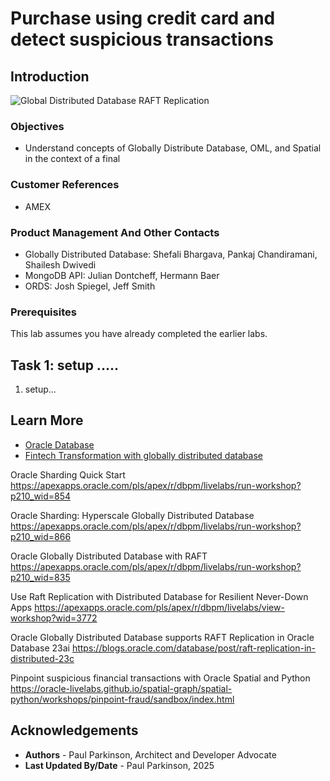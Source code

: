 # Purchase using credit card and detect suspicious transactions

## Introduction


![Global Distributed Database RAFT Replication](../images/gdb-arch.avif " ")


### Objectives

-  Understand concepts of Globally Distribute Database, OML, and Spatial in the context of a final

### Customer References 

- AMEX

### Product Management And Other Contacts

- Globally Distributed Database: Shefali Bhargava, Pankaj Chandiramani, Shailesh Dwivedi 
- MongoDB API: Julian Dontcheff, Hermann Baer
- ORDS: Josh Spiegel, Jeff Smith

### Prerequisites

This lab assumes you have already completed the earlier labs.

## Task 1: setup .....

1. setup...


## Learn More

* [Oracle Database](https://bit.ly/mswsdatabase)
* [Fintech Transformation with globally distributed database](https://www.oracle.com/a/ocom/docs/database/fintech-transformation-with-globally-distributed-database.pdf)

Oracle Sharding Quick Start
https://apexapps.oracle.com/pls/apex/r/dbpm/livelabs/run-workshop?p210_wid=854

Oracle Sharding: Hyperscale Globally Distributed Database
https://apexapps.oracle.com/pls/apex/r/dbpm/livelabs/run-workshop?p210_wid=866

Oracle Globally Distributed Database with RAFT
https://apexapps.oracle.com/pls/apex/r/dbpm/livelabs/run-workshop?p210_wid=835

Use Raft Replication with Distributed Database for Resilient Never-Down Apps
https://apexapps.oracle.com/pls/apex/r/dbpm/livelabs/view-workshop?wid=3772

Oracle Globally Distributed Database supports RAFT Replication in Oracle Database 23ai
https://blogs.oracle.com/database/post/raft-replication-in-distributed-23c

Pinpoint suspicious financial transactions with Oracle Spatial and Python
https://oracle-livelabs.github.io/spatial-graph/spatial-python/workshops/pinpoint-fraud/sandbox/index.html

## Acknowledgements
* **Authors** - Paul Parkinson, Architect and Developer Advocate
* **Last Updated By/Date** - Paul Parkinson, 2025

